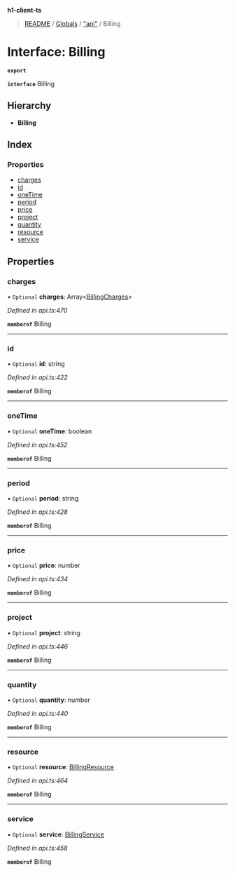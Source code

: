 **h1-client-ts**

> [README](../README.md) / [Globals](../globals.md) / ["api"](../modules/_api_.md) / Billing

# Interface: Billing

**`export`** 

**`interface`** Billing

## Hierarchy

* **Billing**

## Index

### Properties

* [charges](_api_.billing.md#charges)
* [id](_api_.billing.md#id)
* [oneTime](_api_.billing.md#onetime)
* [period](_api_.billing.md#period)
* [price](_api_.billing.md#price)
* [project](_api_.billing.md#project)
* [quantity](_api_.billing.md#quantity)
* [resource](_api_.billing.md#resource)
* [service](_api_.billing.md#service)

## Properties

### charges

• `Optional` **charges**: Array\<[BillingCharges](_api_.billingcharges.md)>

*Defined in api.ts:470*

**`memberof`** Billing

___

### id

• `Optional` **id**: string

*Defined in api.ts:422*

**`memberof`** Billing

___

### oneTime

• `Optional` **oneTime**: boolean

*Defined in api.ts:452*

**`memberof`** Billing

___

### period

• `Optional` **period**: string

*Defined in api.ts:428*

**`memberof`** Billing

___

### price

• `Optional` **price**: number

*Defined in api.ts:434*

**`memberof`** Billing

___

### project

• `Optional` **project**: string

*Defined in api.ts:446*

**`memberof`** Billing

___

### quantity

• `Optional` **quantity**: number

*Defined in api.ts:440*

**`memberof`** Billing

___

### resource

• `Optional` **resource**: [BillingResource](_api_.billingresource.md)

*Defined in api.ts:464*

**`memberof`** Billing

___

### service

• `Optional` **service**: [BillingService](_api_.billingservice.md)

*Defined in api.ts:458*

**`memberof`** Billing

